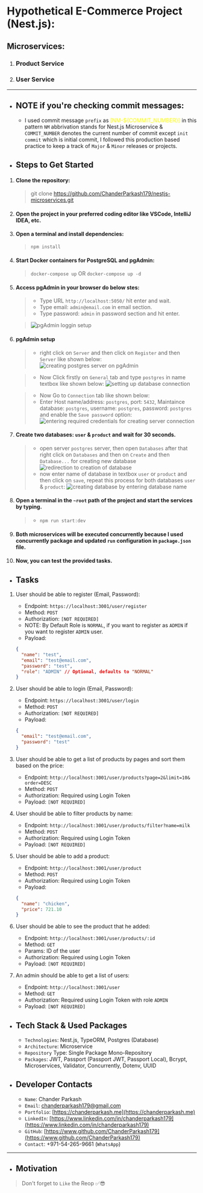 # Hypothetical E-Commerce Project (Nest.js):
## Microservices:
1. ### Product Service
2. ### User Service

---

* ## NOTE if you're checking commit messages:
    * I used commit message `prefix` as <span style="color:yellow;"> [NM-${COMMIT_NUMBER}] </span> in this pattern `NM` abbrivation stands for Nest.js Microservice & `COMMIT_NUMBER` denotes the current number of commit except `init commit` which is initial commit, I followed this production based practice to keep a track of `Major` & `Minor` releases or projects.

* ## Steps to Get Started

1. #### Clone the repository:
    > git clone https://github.com/ChanderParkash179/nestjs-microservices.git

2. #### Open the project in your preferred coding editor like VSCode, IntelliJ IDEA, etc.

3. #### Open a terminal and install dependencies:
    > `npm install`

4. #### Start Docker containers for PostgreSQL and pgAdmin:
    > `docker-compose up` OR `docker-compose up -d`

5. #### Access pgAdmin in your browser do below stes:
    > * Type URL `http://localhost:5050/` hit enter and wait.
    > * Type email:  `admin@email.com` in email section.
    > * Type password: `admin` in password section and hit enter.

    > ![pgAdmin loggin setup](git_images/image.png)

6. #### pgAdmin setup
    > * right click on `Server` and then click on `Register` and then `Server` like shown below:
        ![creating postgres server on pgAdmin](git_images/image-1.png) 

    > * Now Click firstly on `General` tab and type `postgres` in name textbox like shown below:
        ![setting up database connection](git_images/image-2.png)

    > * Now Go to `Connection` tab like shown below:
    > * Enter Host name/address: `postgres`, port: `5432`, Maintaince database: `postgres`, username: `postgres`, password: `postgres` and enable the `Save password` option:
        ![entering required credentials for creating server connection](git_images/image-5.png)
        
7. #### Create two databases: `user` & `product` and wait for 30 seconds.
    > * open server `postgres` server, then open `Databases` after that right click on `Databases` and then on `Create` and then `Database...` for creating new database
        ![redirection to creation of database](git_images/image-6.png) 
    > * now enter name of database in textbox `user` or `product` and then click on `save`, repeat this process for both databases `user` & `product`:
        ![creating database by entering database name](git_images/image-7.png)

8. #### Open a terminal in the `~root` path of the project and start the services by typing.
    > * `npm run start:dev`

9. #### Both microservices will be executed concurrently because I used concurrently package and updated `run` configuration in `package.json` file.

10. #### Now, you can test the provided tasks.

* ## Tasks

1. User should be able to register (Email, Password):
    - Endpoint:  `https://localhost:3001/user/register`
    - Method: `POST`
    - Authorization: `[NOT REQUIRED]`
    - NOTE: By Default Role is `NORMAL`, if you want to register as `ADMIN` if you want to register `ADMIN` user.
    - Payload:
     ```json
     {
       "name": "test",
       "email": "test@email.com",
       "password": "test",
       "role": "ADMIN" // Optional, defaults to "NORMAL"
     }
     ```

2. User should be able to login (Email, Password):
    - Endpoint: `https://localhost:3001/user/login`
    - Method: `POST`
    - Authorization: `[NOT REQUIRED]`
    - Payload:
     ```json
     {
       "email": "test@email.com",
       "password": "test"
     }
     ```

3. User should be able to get a list of products by pages and sort them based on the price:
    - Endpoint: `http://localhost:3001/user/products?page=2&limit=10&   order=DESC`
    - Method: `POST`
    - Authorization: Required using Login Token
    - Payload: `[NOT REQUIRED]`
    
4. User should be able to filter products by name:
    - Endpoint: `http://localhost:3001/user/products/filter?name=milk`
    - Method: `POST`
    - Authorization: Required using Login Token
    - Payload: `[NOT REQUIRED]`

5. User should be able to add a product:
    - Endpoint: `http://localhost:3001/user/product`
    - Method: `POST`
    - Authorization: Required using Login Token
    - Payload:
     ```json
     {
       "name": "chicken",
       "price": 721.10
     }
     ```

6. User should be able to see the product that he added:
    - Endpoint: `http://localhost:3001/user/products/:id`
    - Method: `GET`
    - Params: ID of the user
    - Authorization: Required using Login Token
    - Payload: `[NOT REQUIRED]`

7. An admin should be able to get a list of users:
    - Endpoint: `http://localhost:3001/user`
    - Method: `GET`
    - Authorization: Required using Login Token with role `ADMIN`
    - Payload: `[NOT REQUIRED]`

* ## Tech Stack & Used Packages

    - `Technologies`: Nest.js, TypeORM, Postgres (Database)
    - `Architecture`: Microservice
    - `Repository` Type: Single Package Mono-Repository
    - `Packages`: JWT, Passport (Passport JWT, Passport Local), Bcrypt, Microservices, Validator, Concurrently, Dotenv, UUID

* ## Developer Contacts

    - `Name`: Chander Parkash
    - `Email`: chanderparkash179@gmail.com
    - `Portfolio`: [https://chanderparkash.me](https://chanderparkash.me)
    - `LinkedIn`: [https://www.linkedin.com/in/chanderparkash179](https://www.linkedin.com/in/chanderparkash179)
    - `GitHub`: [https://www.github.com/ChanderParkash179](https://www.github.com/ChanderParkash179)
    - `Contact`: +971-54-265-9661 (`WhatsApp`)

---

* ## Motivation
> Don't forget to `Like` the Reop ✅😎